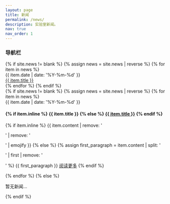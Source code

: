```yaml
---
layout: page
title: 新闻
permalink: /news/
description: 实验室新闻。
nav: true
nav_order: 1
---
```


<div class="news-container">
  <!-- 左侧导航栏 -->
  <div class="news-sidebar">
    <h3>导航栏</h3>
    <div class="news-timeline">
      {% if site.news != blank %}
        {% assign news = site.news | reverse %}
        {% for item in news %}
          <div class="timeline-item">
            <div class="timeline-date">{{ item.date | date: '%Y-%m-%d' }}</div>
            <a href="#news-{{ forloop.index }}">{{ item.title }}</a>
          </div>
        {% endfor %}
      {% endif %}
    </div>
  </div>

  <!-- 右侧内容区 -->
  <div class="news-content">
    {% if site.news != blank %}
      {% assign news = site.news | reverse %}
      {% for item in news %}
        <div id="news-{{ forloop.index }}" class="news-card">
          <div class="news-date">{{ item.date | date: '%Y-%m-%d' }}</div>
          <h4>
            {% if item.inline %}
              {{ item.title }}
            {% else %}
              <a href="{{ item.url | relative_url }}">{{ item.title }}</a>
            {% endif %}
          </h4>
          <div class="news-content">
            {% if item.inline %}
              {{ item.content | remove: '<p>' | remove: '</p>' | emojify }}
            {% else %}
              {% assign first_paragraph = item.content | split: '</p>' | first | remove: '<p>' %}
              {{ first_paragraph }}
              <a href="{{ item.url | relative_url }}" class="read-more">阅读更多</a>
            {% endif %}
          </div>
        </div>
      {% endfor %}
    {% else %}
      <p>暂无新闻...</p>
    {% endif %}
  </div>
</div>
